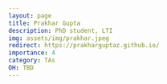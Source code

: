 ```yaml
---
layout: page
title: Prakhar Gupta
description: PhD student, LTI
img: assets/img/prakhar.jpeg
redirect: https://prakharguptaz.github.io/
importance: 4
category: TAs
OH: TBD
---
```

